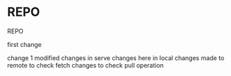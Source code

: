 # REPO

REPO 

first change 

change 1 modified 
changes in serve
changes here in local 
changes made to remote to check fetch
changes to check pull operation 
